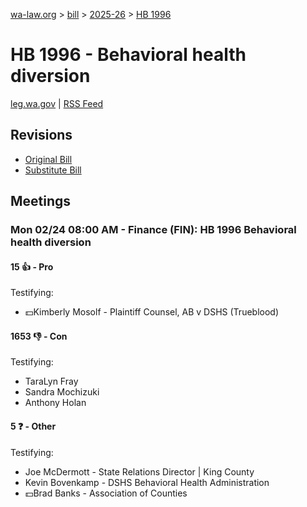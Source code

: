 [wa-law.org](/) > [bill](/bill/) > [2025-26](/bill/2025-26/) > [HB 1996](/bill/2025-26/hb/1996/)

# HB 1996 - Behavioral health diversion
[leg.wa.gov](https://app.leg.wa.gov/billsummary?BillNumber=1996&Year=2025&Initiative=false) | [RSS Feed](./rss.xml)

## Revisions
* [Original Bill](1/)
* [Substitute Bill](S/)

## Meetings
### Mon 02/24 08:00 AM - Finance (FIN): HB 1996 Behavioral health diversion
#### 15 👍 - Pro
Testifying:
* 💵Kimberly Mosolf - Plaintiff Counsel, AB v DSHS (Trueblood)

#### 1653 👎 - Con
Testifying:
* TaraLyn Fray
* Sandra Mochizuki
* Anthony Holan

#### 5 ❓ - Other
Testifying:
* Joe McDermott - State Relations Director | King County
* Kevin Bovenkamp - DSHS Behavioral Health Administration
* 💵Brad Banks - Association of Counties
